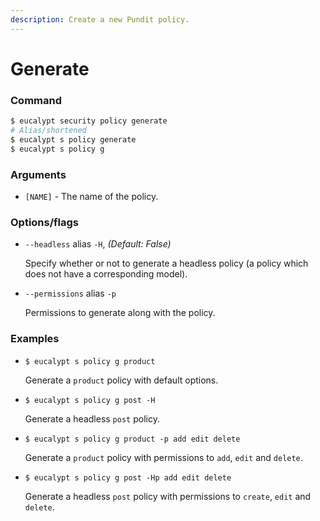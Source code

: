 ```yaml
---
description: Create a new Pundit policy.
---
```


# Generate

### Command

```ruby
$ eucalypt security policy generate
# Alias/shortened
$ eucalypt s policy generate
$ eucalypt s policy g
```

### Arguments

* `[NAME]` - The name of the policy.

### Options/flags

* `--headless` alias `-H`, _\(Default: False\)_

  Specify whether or not to generate a headless policy \(a policy which does not have a corresponding model\).

* `--permissions` alias `-p`

  Permissions to generate along with the policy.

### Examples

* `$ eucalypt s policy g product`

  Generate a `product` policy with default options.

* `$ eucalypt s policy g post -H`

  Generate a headless `post` policy.

* `$ eucalypt s policy g product -p add edit delete`

  Generate a `product` policy with permissions to `add`, `edit` and `delete`.

* `$ eucalypt s policy g post -Hp add edit delete`

  Generate a headless `post` policy with permissions to `create`, `edit` and `delete`.

